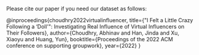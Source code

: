 Please cite our paper if you need our dataset as follows:


@inproceedings{choudhry2022virtualinfluencer,
  title={"I Felt a Little Crazy Following a ‘Doll'": Investigating Real Influence of Virtual Influencers on Their Followers},
  author={Choudhry, Abhinav and Han, Jinda and Xu, Xiaoyu and Huang, Yun},
  booktitle={Proceedings of the 2022 ACM conference on supporting groupwork},
  year={2022}
}
